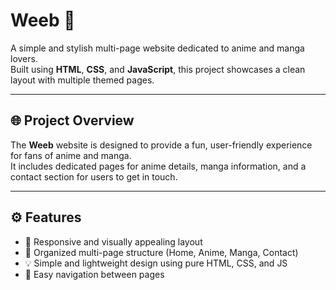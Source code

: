 # Weeb 🌸

A simple and stylish multi-page website dedicated to anime and manga lovers.  
Built using **HTML**, **CSS**, and **JavaScript**, this project showcases a clean layout with multiple themed pages.

---

## 🌐 Project Overview

The **Weeb** website is designed to provide a fun, user-friendly experience for fans of anime and manga.  
It includes dedicated pages for anime details, manga information, and a contact section for users to get in touch.

---

## ⚙️ Features

- 🎨 Responsive and visually appealing layout  
- 🧩 Organized multi-page structure (Home, Anime, Manga, Contact)  
- 💡 Simple and lightweight design using pure HTML, CSS, and JS  
- 🔗 Easy navigation between pages  
